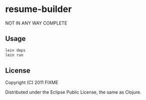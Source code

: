 # resume-builder
NOT IN ANY WAY COMPLETE
## Usage

```bash
lein deps
lein run
```

## License

Copyright (C) 2011 FIXME

Distributed under the Eclipse Public License, the same as Clojure.

